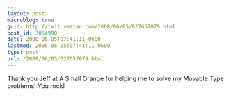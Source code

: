 ```yaml
---
layout: post
microblog: true
guid: http://twit.vmstan.com/2008/06/05/827657079.html
post_id: 3054990
date: 2008-06-05T07:41:11-0600
lastmod: 2008-06-05T07:41:11-0600
type: post
url: /2008/06/05/827657079.html
---
```

Thank you Jeff at A Small Orange for helping me to solve my Movable Type problems! You rock!
